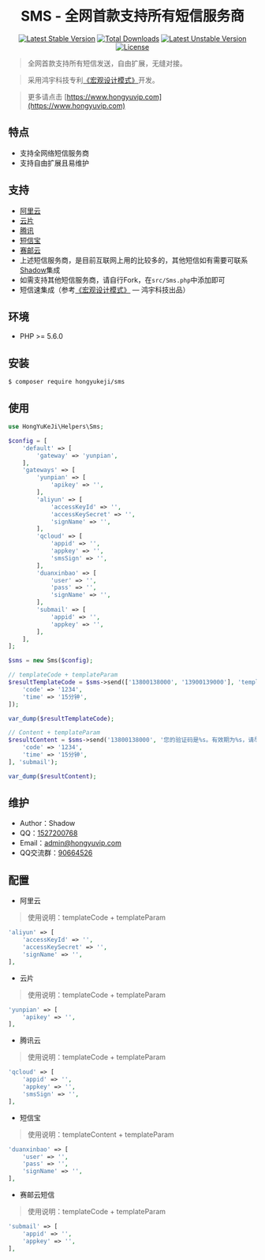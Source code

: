 <h1 align="center">SMS - 全网首款支持所有短信服务商</h1>

<p align="center">
<a href="https://packagist.org/packages/hongyukeji/sms"><img src="https://poser.pugx.org/hongyukeji/sms/v/stable" alt="Latest Stable Version"></a>
<a href="https://packagist.org/packages/hongyukeji/sms"><img src="https://poser.pugx.org/hongyukeji/sms/downloads" alt="Total Downloads"></a>
<a href="https://packagist.org/packages/hongyukeji/sms"><img src="https://poser.pugx.org/hongyukeji/sms/v/unstable" alt="Latest Unstable Version"></a>
<a href="https://packagist.org/packages/hongyukeji/sms"><img src="https://poser.pugx.org/hongyukeji/sms/license" alt="License"></a>
</p>

> 全网首款支持所有短信发送，自由扩展，无缝对接。

> 采用鸿宇科技专利[《宏观设计模式》](docs/README.md)开发。

> 更多请点击 [https://www.hongyuvip.com](https://www.hongyuvip.com)

## 特点

- 支持全网络短信服务商
- 支持自由扩展且易维护

## 支持

- [阿里云](https://www.aliyun.com)
- [云片](https://www.yunpian.com)
- [腾讯](https://cloud.tencent.com/product/sms)
- [短信宝](http://www.smsbao.com)
- [赛邮云](https://www.mysubmail.com)
- 上述短信服务商，是目前互联网上用的比较多的，其他短信如有需要可联系[Shadow](http://wpa.qq.com/msgrd?v=3&uin=1527200768&site=qq&menu=yes)集成
- 如需支持其他短信服务商，请自行Fork，在`src/Sms.php`中添加即可
- 短信速集成（参考[《宏观设计模式》](docs/README.md) — 鸿宇科技出品）

## 环境

- PHP >= 5.6.0

## 安装

```shell
$ composer require hongyukeji/sms
```

## 使用

```php
use HongYuKeJi\Helpers\Sms;

$config = [
    'default' => [
        'gateway' => 'yunpian',
    ],
    'gateways' => [
        'yunpian' => [
            'apikey' => '',
        ],
        'aliyun' => [
            'accessKeyId' => '',
            'accessKeySecret' => '',
            'signName' => '',
        ],
        'qcloud' => [
            'appid' => '',
            'appkey' => '',
            'smsSign' => '',
        ],
        'duanxinbao' => [
            'user' => '',
            'pass' => '',
            'signName' => '',
        ],
        'submail' => [
            'appid' => '',
            'appkey' => '',
        ],
    ],
];

$sms = new Sms($config);

// templateCode + templateParam
$resultTemplateCode = $sms->send(['13800138000', '13900139000'], 'templateCode', [
    'code' => '1234',
    'time' => '15分钟',
]);

var_dump($resultTemplateCode);

// Content + templateParam
$resultContent = $sms->send('13800138000', '您的验证码是%s。有效期为%s，请尽快验证！', [
    'code' => '1234',
    'time' => '15分钟',
], 'submail');

var_dump($resultContent);
```

## 维护

- Author：Shadow
- QQ：[1527200768](http://wpa.qq.com/msgrd?v=3&uin=1527200768&site=qq&menu=yes)
- Email：[admin@hongyuvip.com](mailto:admin@hongyuvip.com)
- QQ交流群：[90664526](http://shang.qq.com/wpa/qunwpa?idkey=a3e498d7d3329615c9b3d1dbbbc50e43fa80b39e93a1ae78f1fb0a268f3a0476)

## 配置

- 阿里云

> 使用说明：templateCode + templateParam

```php
'aliyun' => [
    'accessKeyId' => '',
    'accessKeySecret' => '',
    'signName' => '',
],
```

- 云片

> 使用说明：templateCode + templateParam

```php
'yunpian' => [
    'apikey' => '',
],
```

- 腾讯云

> 使用说明：templateCode + templateParam

```php
'qcloud' => [
    'appid' => '',
    'appkey' => '',
    'smsSign' => '',
],
```

- 短信宝

> 使用说明：templateContent + templateParam

```php
'duanxinbao' => [
    'user' => '',
    'pass' => '',
    'signName' => '',
],
```

- 赛邮云短信

> 使用说明：templateCode + templateParam

```php
'submail' => [
    'appid' => '',
    'appkey' => '',
],
```

